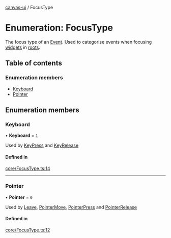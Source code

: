 [canvas-ui](../README.md) / FocusType

# Enumeration: FocusType

The focus type of an [Event](../classes/event.md). Used to categorise events when focusing
[widgets](../classes/widget.md) in [roots](../classes/root.md).

## Table of contents

### Enumeration members

- [Keyboard](focustype.md#keyboard)
- [Pointer](focustype.md#pointer)

## Enumeration members

### Keyboard

• **Keyboard** = `1`

Used by [KeyPress](../classes/keypress.md) and [KeyRelease](../classes/keyrelease.md)

#### Defined in

[core/FocusType.ts:14](https://github.com/playkostudios/canvas-ui/blob/68aef90/src/core/FocusType.ts#L14)

___

### Pointer

• **Pointer** = `0`

Used by [Leave](../classes/leave.md), [PointerMove](../classes/pointermove.md), [PointerPress](../classes/pointerpress.md) and
[PointerRelease](../classes/pointerrelease.md)

#### Defined in

[core/FocusType.ts:12](https://github.com/playkostudios/canvas-ui/blob/68aef90/src/core/FocusType.ts#L12)
